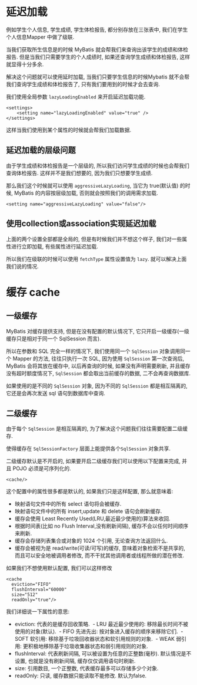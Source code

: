 # 延迟加载

例如学生个人信息, 学生成绩, 学生体检报告, 都分别存放在三张表中, 我们在学生个人信息Mapper 中做了级联. 

当我们获取所生信息是的时候 MyBatis 就会帮我们来查询出该学生的成绩和体检报告. 但是当我们只需要学生的个人成绩时, 如果还查询学生成绩和体检报告, 这样就显得十分多余. 

解决这个问题就可以使用延时加载, 当我们只要学生信息的时候Mybatis 就不会帮我们查询学生成绩和体检报告了, 只有我们要用到的时候才会去查询.

我们使用全局参数 ```lazyLoadingEnabled``` 来开启延迟加载功能.
```
<settings>  
    <setting name="lazyLoadingEnabled" value="true" />  
</settings>  
```
这样当我们使用到某个属性的时候就会帮我们加载数据.

## 延迟加载的层级问题
由于学生成绩和体检报告是一个层级的, 所以我们访问学生成绩的时候也会帮我们查询体检报告. 这样并不是我们想要的, 因为我们只想要学生成绩.

那么我们这个时候就可以使用 ```aggressiveLazyLoading```, 当它为 true(默认值) 的时候, MyBatis 的内容按层级加载, 否则就会按照我们的调用需求加载.
```
<setting name="aggressiveLazyLoading" value="false"/>  
```

## 使用collection或association实现延迟加载
上面的两个设置全部都是全局的, 但是有时候我们并不想这个样子, 我们对一些属性进行立即加载, 有些属性进行延迟加载.

所以我们在级联的时候可以使用 ```fetchType``` 属性设置值为 ```lazy```. 就可以解决上面我们说的情况.

# 缓存 cache
## 一级缓存
MyBatis 对缓存提供支持, 但是在没有配置的默认情况下, 它只开启一级缓存(一级缓存只是相对于同一个 SqlSession 而言).

所以在参数和 SQL 完全一样的情况下, 我们使用同一个 ```SqlSession``` 对象调用同一个 Mapper 的方法, 往往只执行一次 SQL, 因为使用 ```SqlSession``` 第一次查询后, MyBatis 会将其放在缓存中, 以后再查询的时候, 如果没有声明需要刷新, 并且缓存没有超时额度情况下, ```SqlSession``` 都会取出当前缓存的数据, 二不会再查询数据库.

如果使用的是不同的 ```SqlSession``` 对象, 因为不同的 ```SqlSession``` 都是相互隔离的, 它还是会再次发送 sql 语句到数据库中查询.

## 二级缓存
由于每个 ```SqlSession``` 是相互隔离的, 为了解决这个问题我们往往需要配置二级缓存.

使得缓存在 ```SqlSessionFactory``` 层面上能提供各个```SqlSession``` 对象共享.

二级缓存默认是不开启的, 如果要开启二级缓存我们可以使用以下配置来完成, 并且 POJO 必须是可序列化的.
```
<cache/>
```

这个配置中的属性很多都是默认的, 如果我们只是这样配置, 那么就意味着:
 - 映射语句文件中的所有 select 语句将会被缓存.
 - 映射语句文件中的所有 insert,update 和 delete 语句会刷新缓存.
 - 缓存会使用 Least Recently Used(LRU,最近最少使用的)算法来收回.
 - 根据时间表(比如 no Flush Interval,没有刷新间隔), 缓存不会以任何时间顺序来刷新.
 - 缓存会存储列表集合或对象的 1024 个引用, 无论查询方法返回什么.
 - 缓存会被视为是 read/write(可读/可写)的缓存, 意味着对象检索不是共享的, 而且可以安全地被调用者修改, 而不干扰其他调用者或线程所做的潜在修改.

如果我们不想使用默认配置, 我们可以这样修改
```
<cache
  eviction="FIFO"
  flushInterval="60000"
  size="512"
  readOnly="true"/>
```

我们详细说一下属性的意思:
 - eviction: 代表的是缓存回收策略.
  - LRU 最近最少使用的: 移除最长时间不被使用的对象(默认).
  - FIFO 先进先出: 按对象进入缓存的顺序来移除它们.
  - SOFT 软引用: 移除基于垃圾回收器状态和软引用规则的对象.
  - WEAK 弱引用: 更积极地移除基于垃圾收集器状态和弱引用规则的对象.
 - flushInterval: 代表刷新间隔, 可以被设置为任意的正整数(毫秒). 默认情况是不设置, 也就是没有刷新间隔, 缓存仅仅调用语句时刷新.
 - size: 引用数目, 一个正整数, 代表缓存最多可以存储多少个对象.
 - readOnly: 只读, 缓存数据只能读取不能修改. 默认为false.
 








